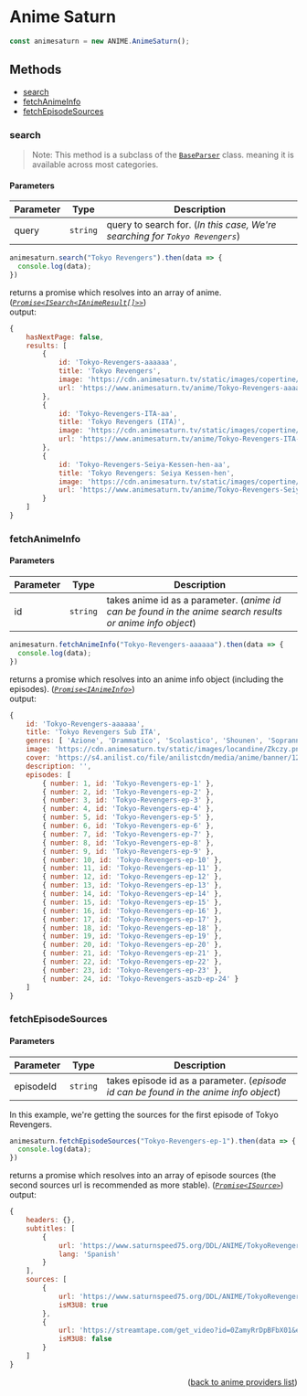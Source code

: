<h1>Anime Saturn</h1>

```ts
const animesaturn = new ANIME.AnimeSaturn();
```

<h2>Methods</h2>

- [search](#search)
- [fetchAnimeInfo](#fetchanimeinfo)
- [fetchEpisodeSources](#fetchepisodesources)

### search
> Note: This method is a subclass of the [`BaseParser`](https://github.com/consumet/extensions/blob/master/src/models/base-parser.ts) class. meaning it is available across most categories.


<h4>Parameters</h4>

| Parameter | Type     | Description                                                              |
| --------- | -------- | ------------------------------------------------------------------------ |
| query     | `string` | query to search for. (*In this case, We're searching for `Tokyo Revengers`*) |

```ts
animesaturn.search("Tokyo Revengers").then(data => {
  console.log(data);
})
```

returns a promise which resolves into an array of anime. (*[`Promise<ISearch<IAnimeResult[]>>`](https://github.com/consumet/extensions/blob/master/src/models/types.ts#L13-L26)*)\
output:
```js
{
    hasNextPage: false,
    results: [
        {
            id: 'Tokyo-Revengers-aaaaaa',
            title: 'Tokyo Revengers',
            image: 'https://cdn.animesaturn.tv/static/images/copertine/4af2d1048aeb86aeb9b585f3619275601626143497_full.jpg',
            url: 'https://www.animesaturn.tv/anime/Tokyo-Revengers-aaaaaa'
        },
        {
            id: 'Tokyo-Revengers-ITA-aa',
            title: 'Tokyo Revengers (ITA)',
            image: 'https://cdn.animesaturn.tv/static/images/copertine/4af2d1048aeb86aeb9b585f3619275601626143497_full.jpg',
            url: 'https://www.animesaturn.tv/anime/Tokyo-Revengers-ITA-aa'
        },
        {
            id: 'Tokyo-Revengers-Seiya-Kessen-hen-aa',
            title: 'Tokyo Revengers: Seiya Kessen-hen',
            image: 'https://cdn.animesaturn.tv/static/images/copertine/26084_1_1.png',
            url: 'https://www.animesaturn.tv/anime/Tokyo-Revengers-Seiya-Kessen-hen-aa'
        }
    ]
}
```

### fetchAnimeInfo

<h4>Parameters</h4>

| Parameter | Type     | Description                                                                                               |
| --------- | -------- | --------------------------------------------------------------------------------------------------------- |
| id        | `string` | takes anime id as a parameter. (*anime id can be found in the anime search results or anime info object*) |


```ts
animesaturn.fetchAnimeInfo("Tokyo-Revengers-aaaaaa").then(data => {
  console.log(data);
})
```

returns a promise which resolves into an anime info object (including the episodes). (*[`Promise<IAnimeInfo>`](https://github.com/consumet/extensions/blob/master/src/models/types.ts#L28-L42)*)\
output:
```js
{
    id: 'Tokyo-Revengers-aaaaaa',
    title: 'Tokyo Revengers Sub ITA',
    genres: [ 'Azione', 'Drammatico', 'Scolastico', 'Shounen', 'Soprannaturale' ],
    image: 'https://cdn.animesaturn.tv/static/images/locandine/Zkczy.png',
    cover: 'https://s4.anilist.co/file/anilistcdn/media/anime/banner/120120-oRfDsJjrpoQ4.jpg',
    description: '',
    episodes: [
        { number: 1, id: 'Tokyo-Revengers-ep-1' },
        { number: 2, id: 'Tokyo-Revengers-ep-2' },
        { number: 3, id: 'Tokyo-Revengers-ep-3' },
        { number: 4, id: 'Tokyo-Revengers-ep-4' },
        { number: 5, id: 'Tokyo-Revengers-ep-5' },
        { number: 6, id: 'Tokyo-Revengers-ep-6' },
        { number: 7, id: 'Tokyo-Revengers-ep-7' },
        { number: 8, id: 'Tokyo-Revengers-ep-8' },
        { number: 9, id: 'Tokyo-Revengers-ep-9' },
        { number: 10, id: 'Tokyo-Revengers-ep-10' },
        { number: 11, id: 'Tokyo-Revengers-ep-11' },
        { number: 12, id: 'Tokyo-Revengers-ep-12' },
        { number: 13, id: 'Tokyo-Revengers-ep-13' },
        { number: 14, id: 'Tokyo-Revengers-ep-14' },
        { number: 15, id: 'Tokyo-Revengers-ep-15' },
        { number: 16, id: 'Tokyo-Revengers-ep-16' },
        { number: 17, id: 'Tokyo-Revengers-ep-17' },
        { number: 18, id: 'Tokyo-Revengers-ep-18' },
        { number: 19, id: 'Tokyo-Revengers-ep-19' },
        { number: 20, id: 'Tokyo-Revengers-ep-20' },
        { number: 21, id: 'Tokyo-Revengers-ep-21' },
        { number: 22, id: 'Tokyo-Revengers-ep-22' },
        { number: 23, id: 'Tokyo-Revengers-ep-23' },
        { number: 24, id: 'Tokyo-Revengers-aszb-ep-24' }
    ]
}
```

### fetchEpisodeSources

<h4>Parameters</h4>

| Parameter | Type     | Description                                                                           |
| --------- | -------- | ------------------------------------------------------------------------------------- |
| episodeId | `string` | takes episode id as a parameter. (*episode id can be found in the anime info object*) |


In this example, we're getting the sources for the first episode of Tokyo Revengers.
```ts
animesaturn.fetchEpisodeSources("Tokyo-Revengers-ep-1").then(data => {
  console.log(data);
})
```

returns a promise which resolves into an array of episode sources (the second sources url is recommended as more stable). (*[`Promise<ISource>`](https://github.com/consumet/extensions/blob/master/src/models/types.ts#L210-L214)*)\
output:
```js
{
    headers: {},
    subtitles: [
        {
            url: 'https://www.saturnspeed75.org/DDL/ANIME/TokyoRevengers/01/subtitles.vtt',
            lang: 'Spanish'
        }
    ],
    sources: [
        {
            url: 'https://www.saturnspeed75.org/DDL/ANIME/TokyoRevengers/01/playlist.m3u8',
            isM3U8: true
        },
        {
            url: 'https://streamtape.com/get_video?id=0ZamyRrDpBFbX01&expires=1694799037&ip=DxWsE0InDS9X&token=1Ut-RohY4oCE',
            isM3U8: false
        }
    ]
}
```

<p align="end">(<a href="https://github.com/consumet/extensions/blob/master/docs/guides/anime.md#">back to anime providers list</a>)</p>
